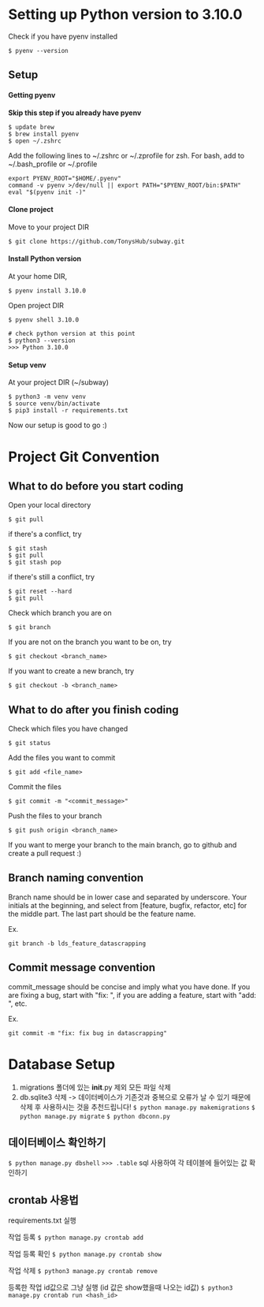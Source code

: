 # Setting up Python version to 3.10.0

Check if you have pyenv installed
```
$ pyenv --version
```


## Setup
#### Getting pyenv

**Skip this step if you already have pyenv**

```
$ update brew
$ brew install pyenv
$ open ~/.zshrc
```

Add the following lines to ~/.zshrc or ~/.zprofile for zsh.
For bash, add to ~/.bash_profile or ~/.profile

```
export PYENV_ROOT="$HOME/.pyenv"
command -v pyenv >/dev/null || export PATH="$PYENV_ROOT/bin:$PATH"
eval "$(pyenv init -)"
```
#### Clone project
Move to your project DIR
```
$ git clone https://github.com/TonysHub/subway.git
```



#### Install Python version


At your home DIR,
```
$ pyenv install 3.10.0
```
Open project DIR
```
$ pyenv shell 3.10.0

# check python version at this point
$ python3 --version
>>> Python 3.10.0
```

#### Setup venv
At your project DIR (~/subway)
```
$ python3 -m venv venv
$ source venv/bin/activate
$ pip3 install -r requirements.txt
```

Now our setup is good to go :)

# Project Git Convention
## What to do before you start coding
Open your local directory
```
$ git pull
```
if there's a conflict, try
```
$ git stash
$ git pull
$ git stash pop
```
if there's still a conflict, try
```
$ git reset --hard
$ git pull
```
Check which branch you are on
```
$ git branch
```
If you are not on the branch you want to be on, try
```
$ git checkout <branch_name>
```
If you want to create a new branch, try
```
$ git checkout -b <branch_name>
```

## What to do after you finish coding
Check which files you have changed
```
$ git status
```
Add the files you want to commit
```
$ git add <file_name>
```
Commit the files
```
$ git commit -m "<commit_message>"
```
Push the files to your branch
```
$ git push origin <branch_name>
```
If you want to merge your branch to the main branch, go to github and create a pull request :)

## Branch naming convention
Branch name should be in lower case and separated by underscore. Your initials at the beginning, and select from [feature, bugfix, refactor, etc] for the middle part. The last part should be the feature name.

Ex. 
```
git branch -b lds_feature_datascrapping
```

## Commit message convention
commit_message should be concise and imply what you have done. If you are fixing a bug, start with "fix: ", if you are adding a feature, start with "add: ", etc.

Ex.
```
git commit -m "fix: fix bug in datascrapping"
```

# Database Setup

1. migrations 폴더에 있는 __init__.py 제외 모든 파일 삭제
2. db.sqlite3 삭제
-> 데이터베이스가 기존것과 중복으로 오류가 날 수 있기 때문에 삭제 후 사용하시는 것을 추천드립니다!
`$ python manage.py makemigrations`
`$ python manage.py migrate`
`$ python dbconn.py`

## 데이터베이스 확인하기

`$ python manage.py dbshell`
`>>> .table`
sql 사용하여 각 테이블에 들어있는 값 확인하기


## crontab 사용법

requirements.txt 실행

작업 등록
`$ python manage.py crontab add`

작업 등록 확인
`$ python manage.py crontab show`

작업 삭제
`$ python3 manage.py crontab remove`

등록한 작업 id값으로 그냥 실행 (id 값은 show했을때 나오는 id값)
`$ python3 manage.py crontab run <hash_id>`
